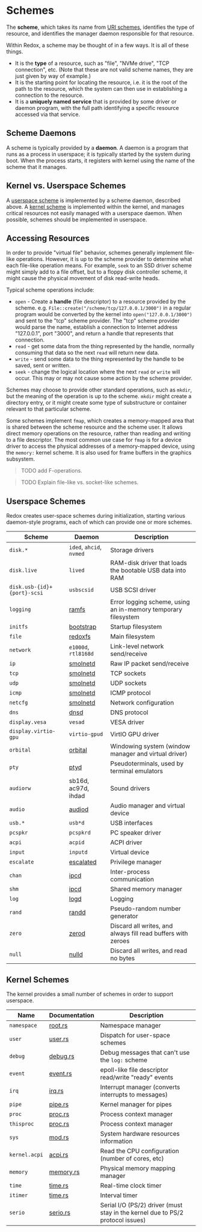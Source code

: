# Schemes

The **scheme**, which takes its name from [URI schemes](https://en.wikipedia.org/wiki/List_of_URI_schemes), identifies the type of resource,
and identifies the manager daemon responsible for that resource.

Within Redox, a scheme may be thought of in a few ways. It is all of these things.

- It is the **type** of a resource, such as "file", "NVMe drive", "TCP connection", etc. (Note that these are not valid scheme names, they are just given by way of example.)
- It is the starting point for locating the resource, i.e. it is the root of the path to the resource, which the system can then use in establishing a connection to the resource.
- It is a **uniquely named service** that is provided by some driver or daemon program, with the full path identifying a specific resource accessed via that service.

## Scheme Daemons

A scheme is typically provided by a **daemon**.
A daemon is a program that runs as a process in userspace;
it is typically started by the system during boot.
When the process starts, it registers with kernel using the name of the scheme that it manages.

## Kernel vs. Userspace Schemes

A [userspace scheme](#userspace-schemes) is implemented by a scheme daemon,
described above.
A [kernel scheme](#kernel-schemes) is implemented within the kernel,
and manages critical resources not easily managed with a userspace daemon.
When possible, schemes should be implemented in userspace.

## Accessing Resources

In order to provide "virtual file" behavior, schemes generally implement file-like operations.
However, it is up to the scheme provider to determine what each file-like operation means.
For example, `seek` to an SSD driver scheme might simply add to a file offset, but to a floppy disk controller scheme,
it might cause the physical movement of disk read-write heads.

Typical scheme operations include:

- `open` - Create a **handle** (file descriptor) to a resource provided by the scheme. e.g. `File::create("/scheme/tcp/127.0.0.1/3000")` in a regular program would be converted by the kernel into `open("127.0.0.1/3000")` and sent to the "tcp" scheme provider. The "tcp" scheme provider would parse the name, establish a connection to Internet address "127.0.0.1", port "3000", and return a handle that represents that connection.
- `read` - get some data from the thing represented by the handle, normally consuming that data so the next `read` will return new data.
- `write` - send some data to the thing represented by the handle to be saved, sent or written.
- `seek` - change the logical location where the next `read` or `write` will occur. This may or may not cause some action by the scheme provider.

Schemes may choose to provide other standard operations, such as `mkdir`, but the meaning of the operation is up to the scheme. `mkdir` might create a directory entry, or it might create some type of substructure or container relevant to that particular scheme.

Some schemes implement `fmap`, which creates a memory-mapped area that is shared between the scheme resource and the scheme user. It allows direct memory operations on the resource, rather than reading and writing to a file descriptor. The most common use case for `fmap` is for a device driver to access the physical addresses of a memory-mapped device, using the `memory:` kernel scheme. It is also used for frame buffers in the graphics subsystem.

> TODO add F-operations.

> TODO Explain file-like vs. socket-like schemes.

## Userspace Schemes

Redox creates user-space schemes during initialization, starting various daemon-style programs, each of which can provide one or more schemes.

| **Scheme**  | **Daemon** | **Description** |
| ----------- | ----------- | --------------- |
| `disk.*`    | `ided`, `ahcid`, `nvmed` | Storage drivers |
| `disk.live` | `lived` | RAM-disk driver that loads the bootable USB data into RAM |
| `disk.usb-{id}+{port}-scsi` | `usbscsid` | USB SCSI driver |
| `logging`   | [ramfs](https://gitlab.redox-os.org/redox-os/ramfs) | Error logging scheme, using an in-memory temporary filesystem |
| `initfs`    | [bootstrap](https://gitlab.redox-os.org/redox-os/bootstrap) | Startup filesystem |
| `file `     | [redoxfs](https://gitlab.redox-os.org/redox-os/redoxfs) | Main filesystem |
| `network`   | `e1000d`, `rtl8168d` | Link-level network send/receive |
| `ip`        | [smolnetd](https://gitlab.redox-os.org/redox-os/netstack/-/blob/master/src/smolnetd/scheme/ip.rs?ref_type=heads) | Raw IP packet send/receive |
| `tcp`       | [smolnetd](https://gitlab.redox-os.org/redox-os/netstack/-/blob/master/src/smolnetd/scheme/tcp.rs?ref_type=heads) | TCP sockets |
| `udp`       | [smolnetd](https://gitlab.redox-os.org/redox-os/netstack/-/blob/master/src/smolnetd/scheme/udp.rs?ref_type=heads) | UDP sockets |
| `icmp`      | [smolnetd](https://gitlab.redox-os.org/redox-os/netstack/-/blob/master/src/smolnetd/scheme/icmp.rs?ref_type=heads) | ICMP protocol |
| `netcfg`    | [smolnetd](https://gitlab.redox-os.org/redox-os/netstack/-/tree/master/src/smolnetd/scheme/netcfg?ref_type=heads) | Network configuration |
| `dns`       | [dnsd](https://gitlab.redox-os.org/redox-os/netstack/-/tree/master/src/dnsd?ref_type=heads) | DNS protocol |
| `display.vesa` | `vesad` | VESA driver |
| `display.virtio-gpu` | `virtio-gpud` | VirtIO GPU driver |
| `orbital`   | [orbital](https://gitlab.redox-os.org/redox-os/orbital) | Windowing system (window manager and virtual driver) |
| `pty`       | [ptyd](https://gitlab.redox-os.org/redox-os/ptyd) | Pseudoterminals, used by terminal emulators |
| `audiorw`   | sb16d, ac97d, ihdad | Sound drivers |
| `audio`     | [audiod](https://gitlab.redox-os.org/redox-os/audiod) | Audio manager and virtual device |
| `usb.*`     | `usb*d` | USB interfaces |
| `pcspkr`    | `pcspkrd` | PC speaker driver |
| `acpi`      | `acpid` | ACPI driver |
| `input`     | `inputd` | Virtual device |
| `escalate`  | [escalated](https://gitlab.redox-os.org/redox-os/escalated) | Privilege manager |
| `chan`      | [ipcd](https://gitlab.redox-os.org/redox-os/ipcd) | Inter-process communication |
| `shm`       | [ipcd](https://gitlab.redox-os.org/redox-os/ipcd) | Shared memory manager |
| `log`       | [logd](https://gitlab.redox-os.org/redox-os/logd) | Logging |
| `rand`      | [randd](https://gitlab.redox-os.org/redox-os/randd) | Pseudo-random number generator |
| `zero`      | [zerod](https://gitlab.redox-os.org/redox-os/zerod) | Discard all writes, and always fill read buffers with zeroes |
| `null`      | [nulld](https://gitlab.redox-os.org/redox-os/nulld) | Discard all writes, and read no bytes |

## Kernel Schemes

The kernel provides a small number of schemes in order to support userspace.

| **Name**    | **Documentation** | **Description** |
| ----------- |-------------------|-----------------|
| `namespace` | [root.rs](https://gitlab.redox-os.org/redox-os/kernel/-/blob/master/src/scheme/root.rs) | Namespace manager |
| `user`      | [user.rs](https://gitlab.redox-os.org/redox-os/kernel/-/blob/master/src/scheme/user.rs) | Dispatch for user-space schemes |
| `debug`     | [debug.rs](https://gitlab.redox-os.org/redox-os/kernel/-/blob/master/src/scheme/debug.rs) | Debug messages that can't use the `log:` scheme |
| `event`     | [event.rs](https://gitlab.redox-os.org/redox-os/kernel/-/blob/master/src/scheme/event.rs) | epoll-like file descriptor read/write "ready" events |
| `irq`       | [irq.rs](https://gitlab.redox-os.org/redox-os/kernel/-/blob/master/src/scheme/irq.rs) | Interrupt manager (converts interrupts to messages) |
| `pipe`      | [pipe.rs](https://gitlab.redox-os.org/redox-os/kernel/-/blob/master/src/scheme/pipe.rs) | Kernel manager for pipes |
| `proc`      | [proc.rs](https://gitlab.redox-os.org/redox-os/kernel/-/blob/master/src/scheme/proc.rs) | Process context manager |
| `thisproc`  | [proc.rs](https://gitlab.redox-os.org/redox-os/kernel/-/blob/master/src/scheme/proc.rs) | Process context manager |
| `sys`       | [mod.rs](https://gitlab.redox-os.org/redox-os/kernel/-/blob/master/src/scheme/sys/mod.rs) | System hardware resources information |
| `kernel.acpi` | [acpi.rs](https://gitlab.redox-os.org/redox-os/kernel/-/blob/master/src/scheme/acpi.rs) | Read the CPU configuration (number of cores, etc) |
| `memory`    | [memory.rs](https://gitlab.redox-os.org/redox-os/kernel/-/blob/master/src/scheme/memory.rs) | Physical memory mapping manager |
| `time`      | [time.rs](https://gitlab.redox-os.org/redox-os/kernel/-/blob/master/src/scheme/time.rs) | Real-time clock timer |
| `itimer`    | [time.rs](https://gitlab.redox-os.org/redox-os/kernel/-/blob/master/src/scheme/itimer.rs) | Interval timer |
| `serio`     | [serio.rs](https://gitlab.redox-os.org/redox-os/kernel/-/blob/master/src/scheme/serio.rs) | Serial I/O (PS/2) driver (must stay in the kernel due to PS/2 protocol issues) |
